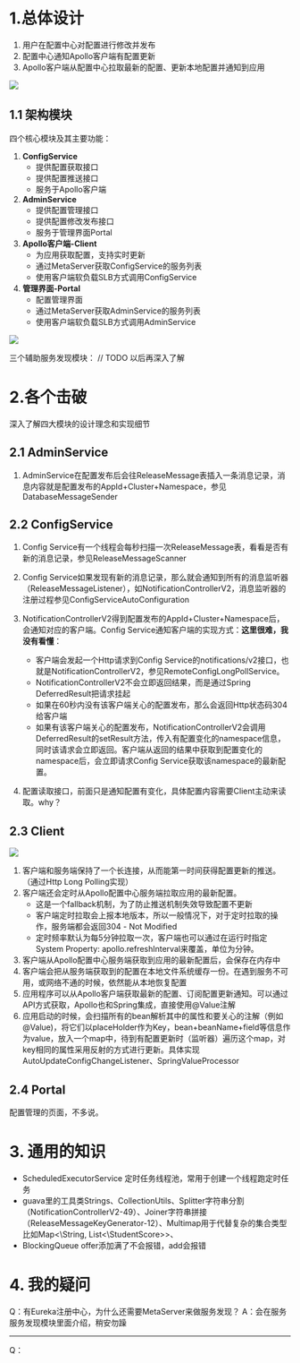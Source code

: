 # 1.总体设计 #

1. 用户在配置中心对配置进行修改并发布
2. 配置中心通知Apollo客户端有配置更新
3. Apollo客户端从配置中心拉取最新的配置、更新本地配置并通知到应用

![](https://i.imgur.com/fj92Xg7.png)

## 1.1 架构模块 ##

四个核心模块及其主要功能：

1. **ConfigService**
	- 提供配置获取接口 
	- 提供配置推送接口
	- 服务于Apollo客户端
2. **AdminService**
	- 提供配置管理接口
	- 提供配置修改发布接口
	- 服务于管理界面Portal
3.  **Apollo客户端-Client**
	- 为应用获取配置，支持实时更新
	- 通过MetaServer获取ConfigService的服务列表
	- 使用客户端软负载SLB方式调用ConfigService
4. **管理界面-Portal**
	- 配置管理界面
	- 通过MetaServer获取AdminService的服务列表
	- 使用客户端软负载SLB方式调用AdminService

![](https://i.imgur.com/RBkaQnN.png)

三个辅助服务发现模块：
// TODO 以后再深入了解


# 2.各个击破 #

深入了解四大模块的设计理念和实现细节

## 2.1 AdminService ##

1. AdminService在配置发布后会往ReleaseMessage表插入一条消息记录，消息内容就是配置发布的AppId+Cluster+Namespace，参见DatabaseMessageSender


## 2.2 ConfigService ##

1. Config Service有一个线程会每秒扫描一次ReleaseMessage表，看看是否有新的消息记录，参见ReleaseMessageScanner

2. Config Service如果发现有新的消息记录，那么就会通知到所有的消息监听器（ReleaseMessageListener），如NotificationControllerV2，消息监听器的注册过程参见ConfigServiceAutoConfiguration

3. NotificationControllerV2得到配置发布的AppId+Cluster+Namespace后，会通知对应的客户端。Config Service通知客户端的实现方式：**这里很难，我没有看懂**：
	- 客户端会发起一个Http请求到Config Service的notifications/v2接口，也就是NotificationControllerV2，参见RemoteConfigLongPollService。
	- NotificationControllerV2不会立即返回结果，而是通过Spring DeferredResult把请求挂起
	- 如果在60秒内没有该客户端关心的配置发布，那么会返回Http状态码304给客户端
	- 如果有该客户端关心的配置发布，NotificationControllerV2会调用DeferredResult的setResult方法，传入有配置变化的namespace信息，同时该请求会立即返回。客户端从返回的结果中获取到配置变化的namespace后，会立即请求Config Service获取该namespace的最新配置。

4. 配置读取接口，前面只是通知配置有变化，具体配置内容需要Client主动来读取。why？


## 2.3 Client ##
![](https://i.imgur.com/ZbzRIXk.png)

1. 客户端和服务端保持了一个长连接，从而能第一时间获得配置更新的推送。（通过Http Long Polling实现）
2. 客户端还会定时从Apollo配置中心服务端拉取应用的最新配置。
	- 这是一个fallback机制，为了防止推送机制失效导致配置不更新
	- 客户端定时拉取会上报本地版本，所以一般情况下，对于定时拉取的操作，服务端都会返回304 - Not Modified
	- 定时频率默认为每5分钟拉取一次，客户端也可以通过在运行时指定System Property: apollo.refreshInterval来覆盖，单位为分钟。
3. 客户端从Apollo配置中心服务端获取到应用的最新配置后，会保存在内存中
4. 客户端会把从服务端获取到的配置在本地文件系统缓存一份。在遇到服务不可用，或网络不通的时候，依然能从本地恢复配置
5. 应用程序可以从Apollo客户端获取最新的配置、订阅配置更新通知。可以通过API方式获取，Apollo也和Spring集成，直接使用@Value注解
6. 应用启动的时候，会扫描所有的bean解析其中的属性和要关心的注解（例如@Value)，将它们以placeHolder作为Key，bean+beanName+field等信息作为value，放入一个map中，待到有配置更新时（监听器）遍历这个map，对key相同的属性采用反射的方式进行更新。具体实现AutoUpdateConfigChangeListener、SpringValueProcessor

## 2.4 Portal ##

配置管理的页面，不多说。

# 3. 通用的知识 #

- ScheduledExecutorService 定时任务线程池，常用于创建一个线程跑定时任务
- guava里的工具类Strings、CollectionUtils、Splitter字符串分割（NotificationControllerV2-49）、Joiner字符串拼接（ReleaseMessageKeyGenerator-12）、Multimap用于代替复杂的集合类型比如Map<\String, List<\StudentScore>>、
- BlockingQueue offer添加满了不会报错，add会报错

# 4. 我的疑问 #

Q：有Eureka注册中心，为什么还需要MetaServer来做服务发现？
A：会在服务服务发现模块里面介绍，稍安勿躁

---

Q：